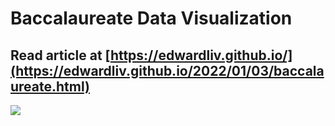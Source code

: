 # Baccalaureate Data Visualization
## Read article at [https://edwardliv.github.io/](https://edwardliv.github.io/2022/01/03/baccalaureate.html)
![](https://i.imgur.com/5b1ciKv.png)
